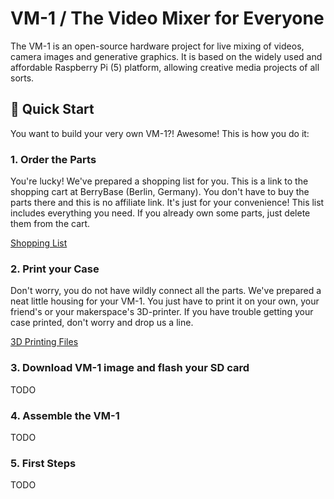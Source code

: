 # VM-1 / The Video Mixer for Everyone

The VM-1 is an open-source hardware project for live mixing of videos, camera images and generative graphics. It is based on the widely used and affordable Raspberry Pi (5) platform, allowing creative media projects of all sorts.

## 🚀 Quick Start

You want to build your very own VM-1?! Awesome! This is how you do it:

### 1. Order the Parts
You're lucky! We've prepared a shopping list for you. This is a link to the shopping cart at BerryBase (Berlin, Germany). You don't have to buy the parts there and this is no affiliate link. It's just for your convenience!
This list includes everything you need. If you already own some parts, just delete them from the cart.

[Shopping List](https://www.berrybase.de/loadBasket/sqdnehV_owC)

### 2. Print your Case
Don't worry, you do not have wildly connect all the parts. We've prepared a neat little housing for your VM-1. You just have to print it on your own, your friend's or your makerspace's 3D-printer. If you have trouble getting your case printed, don't worry and drop us a line.

[3D Printing Files](#)

### 3. Download VM-1 image and flash your SD card
TODO

### 4. Assemble the VM-1
TODO

### 5. First Steps
TODO






 
